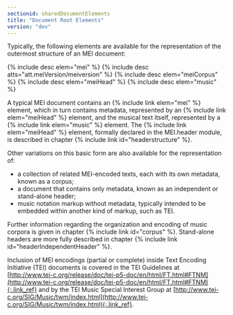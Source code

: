 ```yaml
---
sectionid: sharedDocumentElements
title: "Document Root Elements"
version: "dev"
---
```


Typically, the following elements are available for the representation of the outermost structure of an MEI document:

{% include desc elem="mei" %}
{% include desc atts="att.meiVersion/meiversion" %}
{% include desc elem="meiCorpus" %}
{% include desc elem="meiHead" %}
{% include desc elem="music" %}

A typical MEI document contains an {% include link elem="mei" %} element, which in turn contains metadata, represented by an {% include link elem="meiHead" %} element, and the musical text itself, represented by a {% include link elem="music" %} element. The {% include link elem="meiHead" %} element, formally declared in the MEI.header module, is described in chapter {% include link id="headerstructure" %}.

Other variations on this basic form are also available for the representation of:

- a collection of related MEI-encoded texts, each with its own metadata, known as a corpus;
- a document that contains only metadata, known as an independent or stand-alone header;
- music notation markup without metadata, typically intended to be embedded within another kind of markup, such as TEI.

Further information regarding the organization and encoding of music corpora is given in chapter {% include link id="corpus" %}. Stand-alone headers are more fully described in chapter {% include link id="headerIndependentHeader" %}.

Inclusion of MEI encodings (partial or complete) inside Text Encoding Initiative (TEI) documents is covered in the TEI Guidelines at [http://www.tei-c.org/release/doc/tei-p5-doc/en/html/FT.html#FTNM](http://www.tei-c.org/release/doc/tei-p5-doc/en/html/FT.html#FTNM){:.link_ref} and by the TEI Music Special Interest Group at [http://www.tei-c.org/SIG/Music/twm/index.html](http://www.tei-c.org/SIG/Music/twm/index.html){:.link_ref}.
